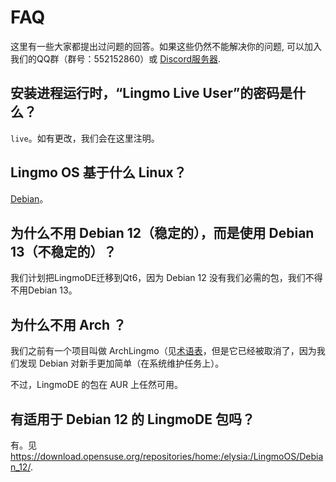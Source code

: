 # FAQ
这里有一些大家都提出过问题的回答。如果这些仍然不能解决你的问题, 可以加入我们的QQ群（群号：552152860）或 [Discord服务器](https://discord.gg/NP2fsr9dPd).

## 安装进程运行时，“Lingmo Live User”的密码是什么？
`live`。如有更改，我们会在这里注明。

## Lingmo OS 基于什么 Linux？
[Debian](https://debian.org)。

## 为什么不用 Debian 12（稳定的），而是使用 Debian 13（不稳定的）？
我们计划把LingmoDE迁移到Qt6，因为 Debian 12 没有我们必需的包，我们不得不用Debian 13。

## 为什么不用 Arch ？
我们之前有一个项目叫做 ArchLingmo（见[术语表](glossary#archlingmo)，但是它已经被取消了，因为我们发现 Debian 对新手更加简单（在系统维护任务上）。

不过，LingmoDE 的包在 AUR 上任然可用。

## 有适用于 Debian 12 的 LingmoDE 包吗？
有。见<https://download.opensuse.org/repositories/home:/elysia:/LingmoOS/Debian_12/>.
